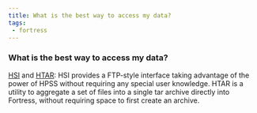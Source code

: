 ```yaml
---
title: What is the best way to access my data?
tags:
 - fortress
---
```


### What is the best way to access my data?

[HSI](../../../storage/transfer/hsi) and [HTAR](../../../storage/transfer/htar): HSI provides a FTP-style interface taking advantage of the power of HPSS without requiring any special user knowledge. HTAR is a utility to aggregate a set of files into a single tar archive directly into Fortress, without requiring space to first create an archive.
